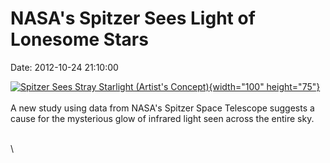 NASA\'s Spitzer Sees Light of Lonesome Stars
============================================

Date: 2012-10-24 21:10:00

[![Spitzer Sees Stray Starlight (Artist\'s
Concept)](http://www.jpl.nasa.gov/images/spitzer/20121024/pia16216-th.jpg){width="100"
height="75"}](http://www.jpl.nasa.gov/news/news.cfm?release=2012-334&rn=news.xml&rst=3562)\
\
A new study using data from NASA\'s Spitzer Space Telescope suggests a
cause for the mysterious glow of infrared light seen across the entire
sky.

\
\
